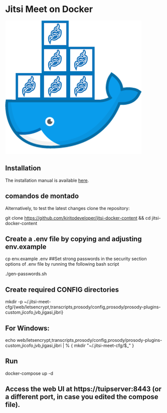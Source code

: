# Jitsi Meet on Docker

![](resources/jitsi-docker.png)



## Installation

The installation manual is available [here](https://jitsi.github.io/handbook/docs/devops-guide/devops-guide-docker).

## comandos de montado 
Alternatively, to test the latest changes clone the repository:

git clone https://github.com/kiritodeveloper/jitsi-docker-content && cd jitsi-docker-content
## Create a .env file by copying and adjusting env.example

cp env.example .env
##Set strong passwords in the security section options of .env file by running the following bash script

./gen-passwords.sh

## Create required CONFIG directories

mkdir -p ~/.jitsi-meet-cfg/{web/letsencrypt,transcripts,prosody/config,prosody/prosody-plugins-custom,jicofo,jvb,jigasi,jibri}

## For Windows: 
echo web/letsencrypt,transcripts,prosody/config,prosody/prosody-plugins-custom,jicofo,jvb,jigasi,jibri | % { mkdir "~/.jitsi-meet-cfg/$_" }

## Run 
docker-compose up -d

## Access the web UI at https://tuipserver:8443 (or a different port, in case you edited the compose file).
